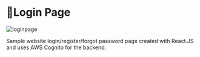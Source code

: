 # 📝Login Page

![loginpage](https://user-images.githubusercontent.com/73214439/125184923-79f0b080-e1d6-11eb-90d9-c782e6c6ce3b.gif)

Sample website login/register/forgot password page created with React.JS and uses AWS Cognito for the backend.
